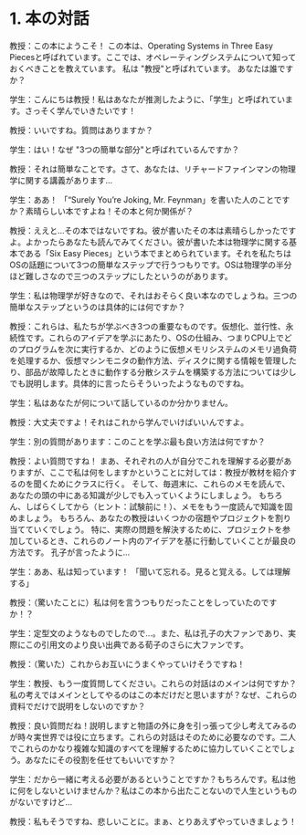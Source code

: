 # 1. 本の対話
教授：この本にようこそ！ この本は、Operating Systems in Three Easy　Piecesと呼ばれています。ここでは、オペレーティングシステムについて知っておくべきことを教えています。 私は "教授"と呼ばれています。 あなたは誰ですか？  

学生：こんにちは教授！私はあなたが推測したように、「学生」と呼ばれています。さっそく学んでいきたいです！  

教授：いいですね。質問はありますか？  

学生：はい！なぜ "3つの簡単な部分"と呼ばれているんですか？  

教授：それは簡単なことです。さて、あなたは、リチャードファインマンの物理学に関する講義があります...  

学生：ああ！ 「“Surely You’re Joking, Mr. Feynman」を書いた人のことですか？素晴らしい本ですよね！その本と何か関係が？  

教授：ええと…その本ではないですね。彼が書いたその本は素晴らしかったですよ。よかったらあなたも読んでみてください。彼が書いた本は物理学に関する基本である「Six Easy Pieces」という本でまとめられています。それを私たちはOSの話題について3つの簡単なステップで行うつもりです。OSは物理学の半分ほど難しさなので三つのステップにしたというのがあります。  

学生：私は物理学が好きなので、それはおそらく良い本なのでしょうね。三つの簡単なステップというのは具体的には何ですか？  

教授：これらは、私たちが学ぶべき3つの重要なものです。仮想化、並行性、永続性です。これらのアイデアを学ぶにあたり、OSの仕組み、つまりCPU上でどのプログラムを次に実行するか、どのように仮想メモリシステムのメモリ過負荷を処理するか、仮想マシンモニタの動作方法、ディスクに関する情報を管理したり、部品が故障したときに動作する分散システムを構築する方法については少しでも説明します。具体的に言ったらそういったようなものですね。  

学生：私はあなたが何について話しているのか分かりません。  

教授：大丈夫ですよ！それはこれから学んでいけばいいんですよ。  

学生：別の質問があります：このことを学ぶ最も良い方法は何ですか？  

教授：よい質問ですね！ まあ、それぞれの人が自分でこれを理解する必要がありますが、ここで私は何をしますかということに対しては：教授が教材を紹介するのを聞くためにクラスに行く。 そして、毎週末に、これらのメモを読んで、あなたの頭の中にある知識が少しでも入っていくようにしましょう。 もちろん、しばらくしてから（ヒント：試験前に！）、メモをもう一度読んで知識を固めましょう。 もちろん、あなたの教授はいくつかの宿題やプロジェクトを割り当てていくでしょう。 特に、実際の問題を解決するために、プロジェクトを参加しているとき、これらのノート内のアイデアを基に行動していくことが最良の方法です。 孔子が言ったように...  

学生：ああ、私は知っています！ 「聞いて忘れる。見ると覚える。しては理解する」  

教授：（驚いたことに）私は何を言うつもりだったことをしっていたのですか！？  

学生：定型文のようなものでしたので…。また、私は孔子の大ファンであり、実際にこの引用文のより良い出典である荀子のさらに大ファンです。

教授：（驚いた）これからお互いにうまくやっていけそうですね！  

学生：教授、もう一度質問してください。これらの対話はのメインは何ですか？私の考えではメインとしてやるのはこの本だけだと思いますが？なぜ、これらの資料でだけで説明をしないのですか？  

教授：良い質問だね！説明しますと物語の外に身を引っ張って少し考えてみるのが時々実世界では役に立ちます。これらの対話はそのために必要なのです。二人でこれらのかなり複雑な知識のすべてを理解するために協力していくことでしょう。あなたにその役割を任せてもいいですか？  

学生：だから一緒に考える必要があるということですか？もちろんです。私は他に何をしないといけませんか？私はこの本から出たことないので人生というものがないですけど…

教授：私もそうですね、悲しいことに。まぁ、とりあえずやっていきましょう！
